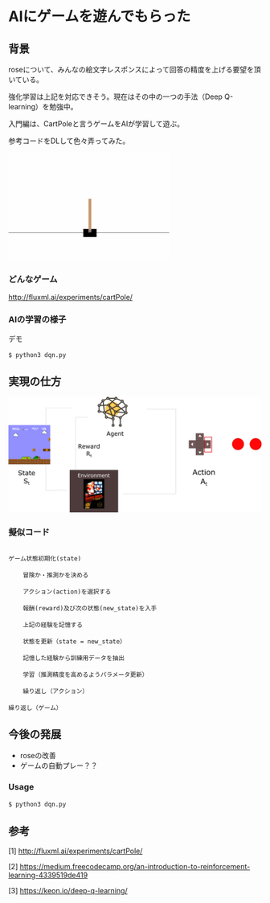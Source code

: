 # AIにゲームを遊んでもらった

## 背景

roseについて、みんなの絵文字レスポンスによって回答の精度を上げる要望を頂いている。

強化学習は上記を対応できそう。現在はその中の一つの手法（Deep Q-learning）を勉強中。

入門編は、CartPoleと言うゲームをAIが学習して遊ぶ。

参考コードをDLして色々弄ってみた。

![animation](./assets/animation.gif)


### どんなゲーム

<http://fluxml.ai/experiments/cartPole/>

### AIの学習の様子

デモ

```
$ python3 dqn.py
```

## 実現の仕方

![image](assets/dqn-image.png)


### 擬似コード

```

ゲーム状態初期化(state)

	冒険か・推測かを決める
	
	アクション(action)を選択する
	
	報酬(reward)及び次の状態(new_state)を入手
	
	上記の経験を記憶する
	
	状態を更新（state = new_state）
	
	記憶した経験から訓練用データを抽出
	
	学習（推測精度を高めるようパラメータ更新）
	
	繰り返し（アクション）
	
繰り返し（ゲーム）

```


## 今後の発展

* roseの改善
* ゲームの自動プレー？？

### Usage

```
$ python3 dqn.py
```


## 参考

[1] <http://fluxml.ai/experiments/cartPole/>

[2] <https://medium.freecodecamp.org/an-introduction-to-reinforcement-learning-4339519de419>

[3] <https://keon.io/deep-q-learning/>



